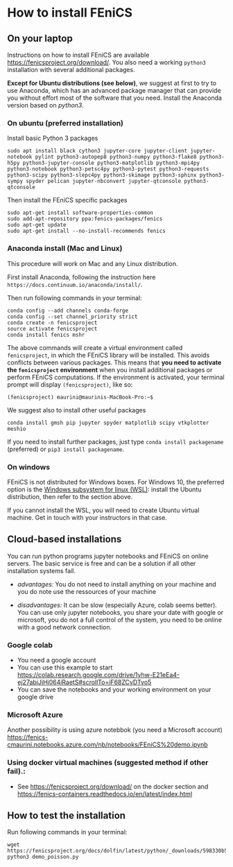 # How to install FEniCS

## On your laptop

Instructions on how to install FEniCS are available https://fenicsproject.org/download/.
You also need a working `python3` installation with several additional packages.

**Except for Ubuntu distributions (see below)**, we suggest at first to try to use Anaconda, which has an advanced package manager that can provide you without effort most of the software that you need. Install the Anaconda version based on *python3*.

### On ubuntu (preferred installation)

Install basic Python 3 packages

```
sudo apt install black cython3 jupyter-core jupyter-client jupyter-notebook pylint python3-autopep8 python3-numpy python3-flake8 python3-h5py python3-jupyter-console python3-matplotlib python3-mpi4py python3-notebook python3-petsc4py python3-pytest python3-requests python3-scipy python3-slepc4py python3-skimage python3-sphinx python3-sympy spyder pelican jupyter-nbconvert jupyter-qtconsole python3-qtconsole
```

Then install the FEniCS specific packages

```
sudo apt-get install software-properties-common
sudo add-apt-repository ppa:fenics-packages/fenics
sudo apt-get update
sudo apt-get install --no-install-recommends fenics
```

### Anaconda install (Mac and Linux)

This procedure will work on Mac and any Linux distribution.

First install Anaconda, following the instruction here  `https://docs.continuum.io/anaconda/install/`.

Then run following commands in your terminal:

```
conda config --add channels conda-forge
conda config --set channel_priority strict
conda create -n fenicsproject
source activate fenicsproject
conda install fenics mshr
```

The above commands will create a virtual environment called `fenicsproject`, in which the FEniCS library will be installed. This avoids conflicts between various packages. This means that  **you need to activate the `fenicsproject` environment** when you install additional packages or perform FEniCS computations. If the environment is activated, your terminal prompt will display `(fenicsproject)`, like so:

```
(fenicsproject) maurini@maurinis-MacBook-Pro:~$
```

We suggest also to install other useful packages

```
conda install gmsh pip jupyter spyder matplotlib scipy vtkplotter meshio
```

If you need to install further packages, just type `conda install packagename` (preferred) or `pip3 install packagename`.

### On windows

FEniCS is not distributed for Windows boxes. For Windows 10, the preferred option is the [Windows subsystem for linux (WSL)](https://docs.microsoft.com/en-us/windows/wsl/install-win10): install the Ubuntu distribution, then refer to the section above.

If you cannot install the WSL, you will need to create Ubuntu virtual machine. Get in touch with your instructors in that case.

## Cloud-based installations
You can run python programs jupyter notebooks and FEniCS on online servers. The basic service is free and can be a solution if all other installation systems fail.

* *advantages:* You do not need to install anything on your machine and you do note use the ressources of your machine

* *disadvantages:* It can be slow (especially Azure, colab seems better). You can use only jupyter notebooks, you share your date with google or microsoft, you do not a full control of the system, you need to be online with a good network connection.

### Google colab
* You need a google account
* You can use this example to start https://colab.research.google.com/drive/1yhw-E21eEa4-ej27abiJiHj064iRaetS#scrollTo=iF68ZCvDTvo5
* You can save the notebooks and your working environment on your google drive

### Microsoft Azure
Another possibility is using azure notebbok (you need a Microsoft account)
https://fenics-cmaurini.notebooks.azure.com/nb/notebooks/FEniCS%20demo.ipynb


### Using docker virtual machines (suggested method if other fail).:
* See https://fenicsproject.org/download/ on the docker section and https://fenics-containers.readthedocs.io/en/latest/index.html

## How to test the installation

Run following commands in your terminal:

```
wget https://fenicsproject.org/docs/dolfin/latest/python/_downloads/598330b504d63e359baad030e1010987/demo_poisson.py
python3 demo_poisson.py
```
